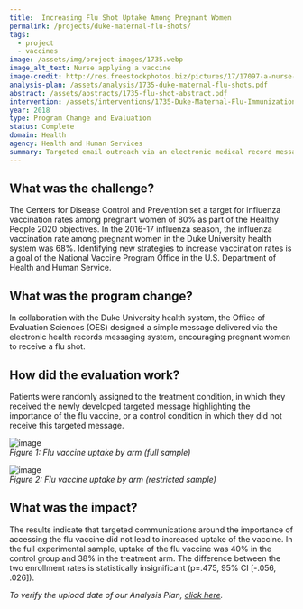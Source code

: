 ```yaml
---
title:  Increasing Flu Shot Uptake Among Pregnant Women
permalink: /projects/duke-maternal-flu-shots/
tags:
  - project
  - vaccines
image: /assets/img/project-images/1735.webp
image_alt_text: Nurse applying a vaccine
image-credit: http://res.freestockphotos.biz/pictures/17/17097-a-nurse-giving-a-woman-a-flu-vaccine-shot-pv.webp
analysis-plan: /assets/analysis/1735-duke-maternal-flu-shots.pdf
abstract: /assets/abstracts/1735-flu-shot-abstract.pdf
intervention: /assets/interventions/1735-Duke-Maternal-Flu-Immunizations-Intervention-Pack.pdf
year: 2018
type: Program Change and Evaluation
status: Complete
domain: Health
agency: Health and Human Services
summary: Targeted email outreach via an electronic medical record messaging system did not increase uptake of the flu vaccine among pregnant women.
---
```

## What was the challenge?

The Centers for Disease Control and Prevention set a target for influenza vaccination rates among pregnant women of 80% as part of the Healthy People 2020 objectives. In the 2016-17 influenza season, the influenza vaccination rate among pregnant women in the Duke University health system was 68%. Identifying new strategies to increase vaccination rates is a goal of the National Vaccine Program Office in the U.S. Department of Health and Human Service.

## What was the program change?

In collaboration with the Duke University health system, the Office of Evaluation Sciences (OES) designed a simple message delivered via the electronic health records messaging system, encouraging pregnant women to receive a flu shot.

## How did the evaluation work?

Patients were randomly assigned to the treatment condition, in which they received the newly developed targeted message highlighting the importance of the flu vaccine, or a control condition in which they did not receive this targeted message.

![image]({{site.baseurl}}/assets/img/project-images/1735-graph1.png)<br>
*Figure 1: Flu vaccine  uptake by arm (full sample)*

![image]({{site.baseurl}}/assets/img/project-images/1735-graph2.png)<br>
*Figure 2: Flu vaccine uptake by arm (restricted sample)*

## What was the impact?

The results indicate that targeted communications around the importance of accessing the flu vaccine did not lead to increased uptake of the vaccine. In the full experimental sample, uptake of the flu vaccine was 40% in the control group and 38% in the treatment arm. The difference between the two enrollment rates is statistically insignificant (p=.475, 95% CI [-.056, .026]).

<i>To verify the upload date of our Analysis Plan, <a href="https://github.com/gsa-oes/office-of-evaluation-sciences/commits/master/assets/analysis/1735-duke-maternal-flu-shots.pdf">click here</a>.</i>
